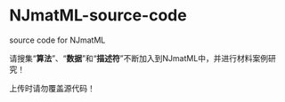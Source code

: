 # NJmatML-source-code

source code for NJmatML

请搜集“**算法**”、“**数据**”和“**描述符**”不断加入到NJmatML中，并进行材料案例研究！

上传时请勿覆盖源代码！
